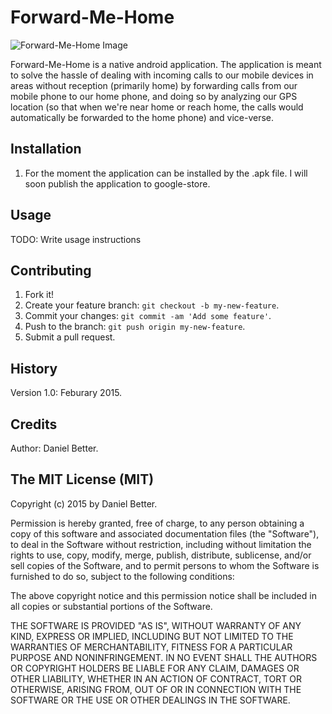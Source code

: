 # Forward-Me-Home

![Forward-Me-Home Image](http://image-store.slidesharecdn.com/973b2d54-cad7-4976-9d81-717d8dd09037-medium.png)

Forward-Me-Home is a native android application.
The application is meant to solve the hassle of dealing with incoming calls to our mobile devices in areas without reception (primarily home) by forwarding calls from our mobile phone to our home phone, and doing so by analyzing our GPS location (so that when we're near home or reach home, the calls would automatically be forwarded to the home phone) and vice-verse.

## Installation

1. For the moment the application can be installed by the .apk file.
   I will soon publish the application to google-store.

## Usage

TODO: Write usage instructions

## Contributing

1. Fork it!
2. Create your feature branch: `git checkout -b my-new-feature`.
3. Commit your changes: `git commit -am 'Add some feature'`.
4. Push to the branch: `git push origin my-new-feature`.
5. Submit a pull request.

## History
Version 1.0: Feburary 2015.

## Credits
Author: Daniel Better.

## The MIT License (MIT)

Copyright (c) 2015 by Daniel Better.

Permission is hereby granted, free of charge, to any person obtaining a copy
of this software and associated documentation files (the "Software"), to deal
in the Software without restriction, including without limitation the rights
to use, copy, modify, merge, publish, distribute, sublicense, and/or sell
copies of the Software, and to permit persons to whom the Software is
furnished to do so, subject to the following conditions:

The above copyright notice and this permission notice shall be included in
all copies or substantial portions of the Software.

THE SOFTWARE IS PROVIDED "AS IS", WITHOUT WARRANTY OF ANY KIND, EXPRESS OR
IMPLIED, INCLUDING BUT NOT LIMITED TO THE WARRANTIES OF MERCHANTABILITY,
FITNESS FOR A PARTICULAR PURPOSE AND NONINFRINGEMENT. IN NO EVENT SHALL THE
AUTHORS OR COPYRIGHT HOLDERS BE LIABLE FOR ANY CLAIM, DAMAGES OR OTHER
LIABILITY, WHETHER IN AN ACTION OF CONTRACT, TORT OR OTHERWISE, ARISING FROM,
OUT OF OR IN CONNECTION WITH THE SOFTWARE OR THE USE OR OTHER DEALINGS IN
THE SOFTWARE.








